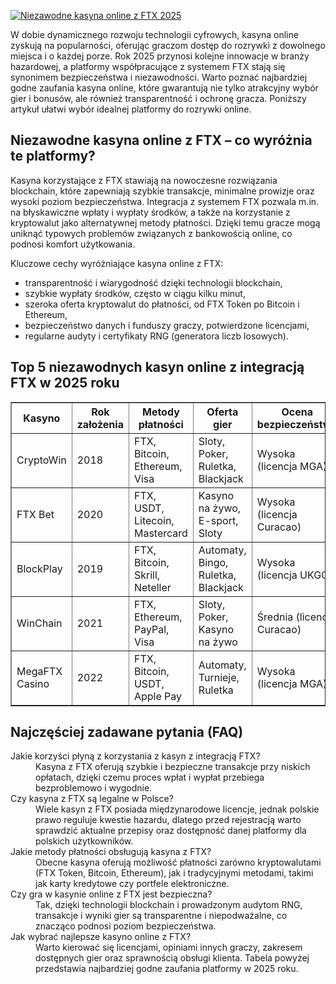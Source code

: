 [![Niezawodne kasyna online z FTX 2025](https://123-caf.pages.dev/gitsignup.png)](https://vrmoo.ru/Bt82HjjY)

<div> <p>W dobie dynamicznego rozwoju technologii cyfrowych, kasyna online zyskują na popularności, oferując graczom dostęp do rozrywki z dowolnego miejsca i o każdej porze. Rok 2025 przynosi kolejne innowacje w branży hazardowej, a platformy współpracujące z systemem FTX stają się synonimem bezpieczeństwa i niezawodności. Warto poznać najbardziej godne zaufania kasyna online, które gwarantują nie tylko atrakcyjny wybór gier i bonusów, ale również transparentność i ochronę gracza. Poniższy artykuł ułatwi wybór idealnej platformy do rozrywki online.</p>  <h2>Niezawodne kasyna online z FTX – co wyróżnia te platformy?</h2> <p>Kasyna korzystające z FTX stawiają na nowoczesne rozwiązania blockchain, które zapewniają szybkie transakcje, minimalne prowizje oraz wysoki poziom bezpieczeństwa. Integracja z systemem FTX pozwala m.in. na błyskawiczne wpłaty i wypłaty środków, a także na korzystanie z kryptowalut jako alternatywnej metody płatności. Dzięki temu gracze mogą uniknąć typowych problemów związanych z bankowością online, co podnosi komfort użytkowania.</p> <p>Kluczowe cechy wyróżniające kasyna online z FTX:</p> <ul> <li>transparentność i wiarygodność dzięki technologii blockchain,</li> <li>szybkie wypłaty środków, często w ciągu kilku minut,</li> <li>szeroka oferta kryptowalut do płatności, od FTX Token po Bitcoin i Ethereum,</li> <li>bezpieczeństwo danych i funduszy graczy, potwierdzone licencjami,</li> <li>regularne audyty i certyfikaty RNG (generatora liczb losowych).</li> </ul>  <h2>Top 5 niezawodnych kasyn online z integracją FTX w 2025 roku</h2> <table border="1" cellspacing="0" cellpadding="8"> <thead> <tr> <th>Kasyno</th> <th>Rok założenia</th> <th>Metody płatności</th> <th>Oferta gier</th> <th>Ocena bezpieczeństwa</th> </tr> </thead> <tbody> <tr> <td>CryptoWin</td> <td>2018</td> <td>FTX, Bitcoin, Ethereum, Visa</td> <td>Sloty, Poker, Ruletka, Blackjack</td> <td>Wysoka (licencja MGA)</td> </tr> <tr> <td>FTX Bet</td> <td>2020</td> <td>FTX, USDT, Litecoin, Mastercard</td> <td>Kasyno na żywo, E-sport, Sloty</td> <td>Wysoka (licencja Curacao)</td> </tr> <tr> <td>BlockPlay</td> <td>2019</td> <td>FTX, Bitcoin, Skrill, Neteller</td> <td>Automaty, Bingo, Ruletka, Blackjack</td> <td>Wysoka (licencja UKGC)</td> </tr> <tr> <td>WinChain</td> <td>2021</td> <td>FTX, Ethereum, PayPal, Visa</td> <td>Sloty, Poker, Kasyno na żywo</td> <td>Średnia (licencja Curacao)</td> </tr> <tr> <td>MegaFTX Casino</td> <td>2022</td> <td>FTX, Bitcoin, USDT, Apple Pay</td> <td>Automaty, Turnieje, Ruletka</td> <td>Wysoka (licencja MGA)</td> </tr> </tbody> </table>  <h2>Najczęściej zadawane pytania (FAQ)</h2> <dl> <dt>Jakie korzyści płyną z korzystania z kasyn z integracją FTX?</dt> <dd>Kasyna z FTX oferują szybkie i bezpieczne transakcje przy niskich opłatach, dzięki czemu proces wpłat i wypłat przebiega bezproblemowo i wygodnie.</dd>  <dt>Czy kasyna z FTX są legalne w Polsce?</dt> <dd>Wiele kasyn z FTX posiada międzynarodowe licencje, jednak polskie prawo reguluje kwestie hazardu, dlatego przed rejestracją warto sprawdzić aktualne przepisy oraz dostępność danej platformy dla polskich użytkowników.</dd>  <dt>Jakie metody płatności obsługują kasyna z FTX?</dt> <dd>Obecne kasyna oferują możliwość płatności zarówno kryptowalutami (FTX Token, Bitcoin, Ethereum), jak i tradycyjnymi metodami, takimi jak karty kredytowe czy portfele elektroniczne.</dd>  <dt>Czy gra w kasynie online z FTX jest bezpieczna?</dt> <dd>Tak, dzięki technologii blockchain i prowadzonym audytom RNG, transakcje i wyniki gier są transparentne i niepodważalne, co znacząco podnosi poziom bezpieczeństwa.</dd>  <dt>Jak wybrać najlepsze kasyno online z FTX?</dt> <dd>Warto kierować się licencjami, opiniami innych graczy, zakresem dostępnych gier oraz sprawnością obsługi klienta. Tabela powyżej przedstawia najbardziej godne zaufania platformy w 2025 roku.</dd> </dl> </div>